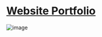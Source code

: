# [Website Portfolio](https://Suryansh1720001.github.io)



![image](https://user-images.githubusercontent.com/85965606/224556316-de306acd-5dca-4f8d-a4d8-081637897843.png)
